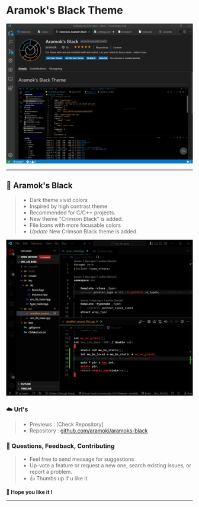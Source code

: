 # Aramok's Black Theme

![alt text](https://raw.githubusercontent.com/aramoki/aramoks-black/master/images/demo.gif)

***


## 🐲  Aramok's Black  
> - Dark theme vivid colors
> - Inspired by high contrast theme
> - Recommended for C/C++ projects.
> - New theme "Crimson Black" is added.
> - File Icons with more focusable colors
> - *Update* New Crimson Black theme is added.

![alt text](https://raw.githubusercontent.com/aramoki/aramoks-black/master/CrimsonBlack.png)

### ☁️ Url's
> - Previews : [Check Repository]
> - Repository : [github.com/aramoki/aramoks-black](https://github.com/aramoki/aramoks-black)




### 📜 Questions, Feedback, Contributing
>- Feel free to send message for suggestions
>- Up-vote a feature or request a new one, search existing issues, or report a problem.
>- 👍 Thumbs up if u like it.

**🙏 Hope you like it !**

***

